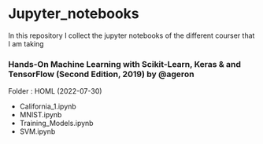 # Jupyter_notebooks
In this repository I collect the jupyter notebooks of the different courser that I am taking

### Hands-On Machine Learning with Scikit-Learn, Keras & and TensorFlow (Second Edition, 2019) by @ageron

Folder :  HOML (2022-07-30)

- California_1.ipynb
- MNIST.ipynb
- Training_Models.ipynb
- SVM.ipynb
